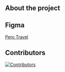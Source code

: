 ## About the project

## Figma
<a href="https://www.figma.com/design/4sA1pnuWruYEAOxTEWhfGf/pero-travel-(3)-(Copy)-(Copy)?node-id=11-2&node-type=frame&t=dn1jDB6U7wN8Reul-0">Pero Travel</a>

## Contributors

[![Contributors](https://contrib.rocks/image?repo=takaza-codes/Pero_travel)](https://github.com/takaza-codes/Pero_travel/graphs/contributors)
